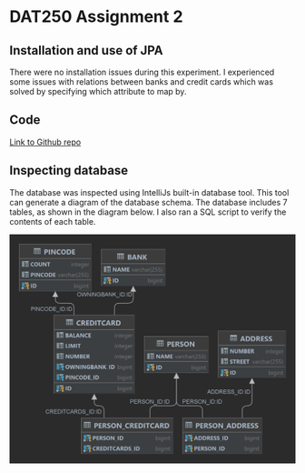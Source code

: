# DAT250 Assignment 2

## Installation and use of JPA
There were no installation issues during this experiment. I experienced some issues with relations between banks and credit cards which was solved by specifying which attribute to map by.

## Code
[Link to Github repo](https://github.com/andersbuanes/dat250-expass2)

## Inspecting database
The database was inspected using IntelliJs built-in database tool. This tool can generate a diagram of the database schema. The database includes 7 tables, as shown in the diagram below. I also ran a SQL script to verify the contents of each table.

![Database schema diagram](assets/experiment2.png)